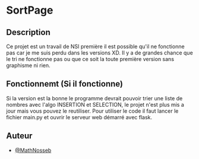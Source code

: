# SortPage
## Description
Ce projet est un travail de NSI première il est possible qu'il ne fonctionne pas car je me suis perdu dans les versions XD. Il y a de grandes chance que le tri ne fonctionne pas ou que ce soit la toute première version sans graphisme ni rien.

## Fonctionnemt (Si il fonctionne)
Si la version est la bonne le programme devrait pouvoir trier une liste de nombres avec l'algo INSERTION et SELECTION, le projet n'est plus mis a jour mais vous pouvez le reutiliser. Pour utiliser le code il faut lancer le fichier main.py et ouvrir le serveur web démarré avec flask.

## Auteur

- [@MathNosseb](https://github.com/MathNosseb)
